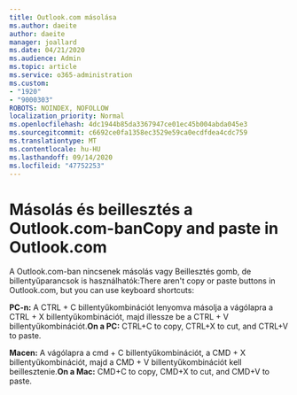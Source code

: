 ```yaml
---
title: Outlook.com másolása
ms.author: daeite
author: daeite
manager: joallard
ms.date: 04/21/2020
ms.audience: Admin
ms.topic: article
ms.service: o365-administration
ms.custom:
- "1920"
- "9000303"
ROBOTS: NOINDEX, NOFOLLOW
localization_priority: Normal
ms.openlocfilehash: 4dc1944b85da3367947ce01ec45b004abda045e3
ms.sourcegitcommit: c6692ce0fa1358ec3529e59ca0ecdfdea4cdc759
ms.translationtype: MT
ms.contentlocale: hu-HU
ms.lasthandoff: 09/14/2020
ms.locfileid: "47752253"
---
```

# <a name="copy-and-paste-in-outlookcom"></a><span data-ttu-id="51b51-102">Másolás és beillesztés a Outlook.com-ban</span><span class="sxs-lookup"><span data-stu-id="51b51-102">Copy and paste in Outlook.com</span></span>

<span data-ttu-id="51b51-103">A Outlook.com-ban nincsenek másolás vagy Beillesztés gomb, de billentyűparancsok is használhatók:</span><span class="sxs-lookup"><span data-stu-id="51b51-103">There aren't copy or paste buttons in Outlook.com, but you can use keyboard shortcuts:</span></span>

<span data-ttu-id="51b51-104">**PC-n:** A CTRL + C billentyűkombinációt lenyomva másolja a vágólapra a CTRL + X billentyűkombinációt, majd illessze be a CTRL + V billentyűkombinációt.</span><span class="sxs-lookup"><span data-stu-id="51b51-104">**On a PC:** CTRL+C to copy, CTRL+X to cut, and CTRL+V to paste.</span></span>

<span data-ttu-id="51b51-105">**Macen:** A vágólapra a cmd + C billentyűkombinációt, a CMD + X billentyűkombinációt, majd a CMD + V billentyűkombinációt kell beillesztenie.</span><span class="sxs-lookup"><span data-stu-id="51b51-105">**On a Mac:** CMD+C to copy, CMD+X to cut, and CMD+V to paste.</span></span>